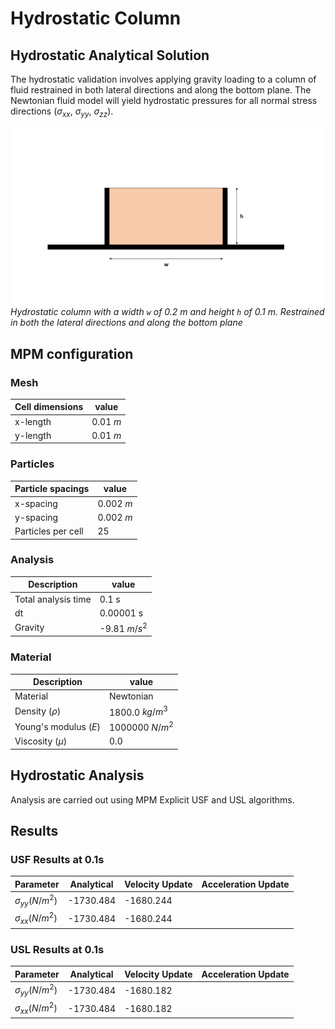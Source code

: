 # Hydrostatic Column



## Hydrostatic Analytical Solution

The hydrostatic validation involves applying gravity loading to a column of fluid restrained in both lateral directions and along the bottom plane. The Newtonian fluid model will yield hydrostatic pressures for all normal stress directions ($\sigma_{xx}$, $\sigma_{yy}$, $\sigma_{zz}$).


![hydrostatic column](hydrostatic-column.png)
*Hydrostatic column with a width `w` of 0.2 m and height `h` of 0.1 m. Restrained in both the lateral directions and along the bottom plane*


## MPM configuration

### Mesh

|Cell dimensions	| value		|
|-----------------------|---------------|
|x-length 		| 0.01 $m$ 	|
|y-length 		| 0.01 $m$ 	|

### Particles

|Particle spacings	| value		|
|-----------------------|---------------|
|x-spacing 		| 0.002 $m$ 	|
|y-spacing 		| 0.002 $m$ 	|
|Particles per cell |  25  |


### Analysis

|Description		| value		|
|-----------------------|---------------|
|Total analysis time 	| 0.1 s		|
|dt                     | 0.00001 s |
|Gravity		| -9.81 $m/s^2$		|

### Material

|Description		| value		|
|-----------------------|---------------|
|Material	                          | Newtonian |
|Density ($\rho$) 		              | 1800.0 $kg/m^3$ |
|Young's modulus ($E$)	              | 1000000 $N/m^2$	|
|Viscosity ($\mu$)                    |  0.0     |


## Hydrostatic Analysis

Analysis are carried out using MPM Explicit USF and USL algorithms.

## Results

### USF Results at 0.1s

| Parameter				| Analytical	| Velocity Update	| Acceleration Update 	|
|---------------------------------------|---------------|---------------|---------------|
|$\sigma_{yy} (N/m^2)$			| -1730.484		| -1680.244	|  |
|$\sigma_{xx} (N/m^2)$          | -1730.484		| -1680.244	|  |



### USL Results at 0.1s


| Parameter				| Analytical	| Velocity Update	| Acceleration Update 	|
|---------------------------------------|---------------|---------------|---------------|
|$\sigma_{yy} (N/m^2)$			| -1730.484		| -1680.182	|   |
|$\sigma_{xx} (N/m^2)$          | -1730.484		| -1680.182	| 	|

